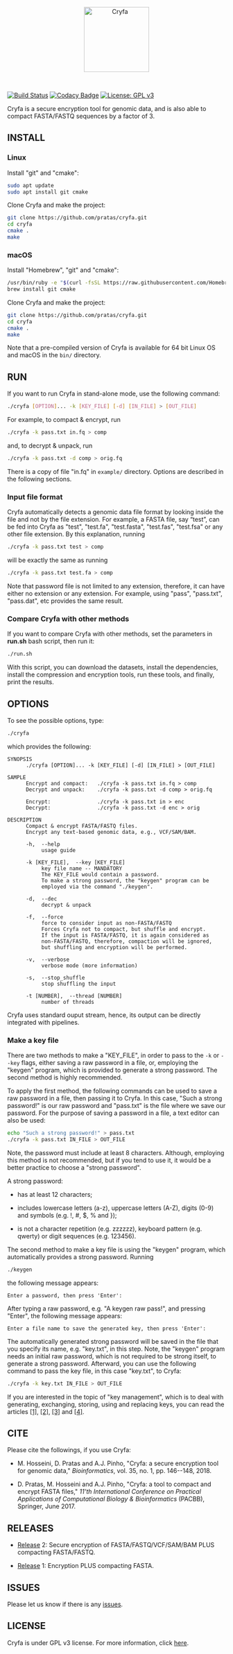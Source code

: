 <p align="center">
<img src="img/logo.png" alt="Cryfa" width="150" border="0" /></p>
<br>

[![Build Status](https://travis-ci.org/pratas/cryfa.svg?branch=master)](https://travis-ci.org/pratas/cryfa)
[![Codacy Badge](https://api.codacy.com/project/badge/Grade/fcdf8235b95b44718d308a1383ba5a88)](https://www.codacy.com/app/smortezah/cryfa?utm_source=github.com&amp;utm_medium=referral&amp;utm_content=pratas/cryfa&amp;utm_campaign=Badge_Grade)
[![License: GPL v3](https://img.shields.io/badge/License-GPL%20v3-blue.svg)](LICENSE)

Cryfa is a secure encryption tool for genomic data, and is also able to compact
FASTA/FASTQ sequences by a factor of 3.

## INSTALL
### Linux
Install "git" and "cmake":
```bash
sudo apt update
sudo apt install git cmake
```

Clone Cryfa and make the project:
```bash
git clone https://github.com/pratas/cryfa.git
cd cryfa
cmake .
make
```

### macOS
Install "Homebrew", "git" and "cmake":
```bash
/usr/bin/ruby -e "$(curl -fsSL https://raw.githubusercontent.com/Homebrew/install/master/install)"
brew install git cmake
```

Clone Cryfa and make the project:
```bash
git clone https://github.com/pratas/cryfa.git
cd cryfa
cmake .
make
```

Note that a pre-compiled version of Cryfa is available for 64 bit Linux OS and macOS in
the `bin/` directory.

<!-- ### conda
conda install -c seyedmorteza cryfa -->

## RUN
If you want to run Cryfa in stand-alone mode, use the following command:
```bash
./cryfa [OPTION]... -k [KEY_FILE] [-d] [IN_FILE] > [OUT_FILE]
```
For example, to compact & encrypt, run
```bash
./cryfa -k pass.txt in.fq > comp
```
and, to decrypt & unpack, run
```bash
./cryfa -k pass.txt -d comp > orig.fq
```
There is a copy of file "in.fq" in `example/` directory. Options are described in the following sections.

### Input file format
Cryfa automatically detects a genomic data file format by looking inside the
file and not by the file extension. For example, a FASTA file, say “test”, can
be fed into Cryfa as "test", "test.fa", "test.fasta", "test.fas", "test.fsa" or
any other file extension. By this explanation, running
```bash
./cryfa -k pass.txt test > comp
```
will be exactly the same as running
```bash
./cryfa -k pass.txt test.fa > comp
```

Note that password file is not limited to any extension, therefore, it can have either no extension or any extension. For example, using "pass", "pass.txt", "pass.dat", etc provides the same result.

### Compare Cryfa with other methods
If you want to compare Cryfa with other methods, set the parameters in 
**run.sh** bash script, then run it:
```bash
./run.sh
```
With this script, you can download the datasets, install the dependencies, 
install the compression and encryption tools, run these tools, and finally,
print the results.

## OPTIONS
To see the possible options, type:
```bash
./cryfa
```

which provides the following:
```text
SYNOPSIS
      ./cryfa [OPTION]... -k [KEY_FILE] [-d] [IN_FILE] > [OUT_FILE]

SAMPLE
      Encrypt and compact:   ./cryfa -k pass.txt in.fq > comp     
      Decrypt and unpack:    ./cryfa -k pass.txt -d comp > orig.fq
      
      Encrypt:               ./cryfa -k pass.txt in > enc
      Decrypt:               ./cryfa -k pass.txt -d enc > orig

DESCRIPTION
      Compact & encrypt FASTA/FASTQ files.
      Encrypt any text-based genomic data, e.g., VCF/SAM/BAM.

      -h,  --help
           usage guide

      -k [KEY_FILE],  --key [KEY_FILE]
           key file name -- MANDATORY
           The KEY_FILE would contain a password.
           To make a strong password, the "keygen" program can be
           employed via the command "./keygen".

      -d,  --dec
           decrypt & unpack
           
      -f,  --force
           force to consider input as non-FASTA/FASTQ
           Forces Cryfa not to compact, but shuffle and encrypt.
           If the input is FASTA/FASTQ, it is again considered as
           non-FASTA/FASTQ, therefore, compaction will be ignored,
           but shuffling and encryption will be performed.
           
      -v,  --verbose
           verbose mode (more information)

      -s,  --stop_shuffle
           stop shuffling the input

      -t [NUMBER],  --thread [NUMBER]
           number of threads
```
Cryfa uses standard ouput stream, hence, its output can be directly integrated
with pipelines.

### Make a key file
There are two methods to make a "KEY_FILE", in order to pass to the `-k` or
`--key` flags, either saving a raw password in a file, or, employing the
"keygen" program, which is provided to generate a strong password. The second
method is highly recommended.

To apply the first method, the following commands can be used to save a raw 
password in a file, then passing it to Cryfa. In this case, 
"Such a strong password!" is our raw password and "pass.txt" is the file where 
we save our password. For the purpose of saving a password in a file, a text 
editor can also be used:
```bash
echo "Such a strong password!" > pass.txt
./cryfa -k pass.txt IN_FILE > OUT_FILE
```
Note, the password must include at least 8 characters. Although, employing this
method is not recommended, but if you tend to use it, it would be a better
practice to choose a "strong password".

A strong password:
* has at least 12 characters;

* includes lowercase letters (a-z), uppercase letters (A-Z), digits (0-9) and
  symbols (e.g. !, #, $, % and });
  
* is not a character repetition (e.g. zzzzzz), keyboard pattern (e.g. qwerty) or
  digit sequences (e.g. 123456).

The second method to make a key file is using the "keygen" program, which 
automatically provides a strong password. Running
```bash
./keygen
```
the following message appears:
```text
Enter a password, then press 'Enter':
```
After typing a raw password, e.g. "A keygen raw pass!", and pressing "Enter",
the following message appears:
```text
Enter a file name to save the generated key, then press 'Enter':
```
The automatically generated strong password will be saved in the file that you
specify its name, e.g. "key.txt", in this step. Note, the "keygen" program needs
an initial raw password, which is not required to be strong itself, to generate
a strong password. Afterward, you can use the following command to pass the key
file, in this case "key.txt", to Cryfa:
```bash
./cryfa -k key.txt IN_FILE > OUT_FILE
```

If you are interested in the topic of "key management", which is to deal with
generating, exchanging, storing, using and replacing keys, you can read the 
articles [[1]](https://en.wikipedia.org/wiki/Key_management),
[[2]](https://info.townsendsecurity.com/definitive-guide-to-encryption-key-management-fundamentals),
[[3]](https://csrc.nist.gov/projects/key-management/cryptographic-key-management-systems)
and
[[4]](https://www.cryptomathic.com/news-events/blog/what-is-key-management-a-ciso-perspective).

## CITE
Please cite the followings, if you use Cryfa:
* M. Hosseini, D. Pratas and A.J. Pinho, "Cryfa: a secure encryption tool for
  genomic data," *Bioinformatics*, vol. 35, no. 1, pp. 146--148, 2018.

* D. Pratas, M. Hosseini and A.J. Pinho, "Cryfa: a tool to compact and encrypt
  FASTA files," *11'th International Conference on Practical Applications of* 
  *Computational Biology & Bioinformatics* (PACBB), Springer, June 2017.

## RELEASES
* [Release](https://github.com/pratas/cryfa/releases) 2: Secure encryption of
  FASTA/FASTQ/VCF/SAM/BAM PLUS compacting FASTA/FASTQ.

* [Release](https://github.com/pratas/cryfa/releases) 1: Encryption PLUS 
  compacting FASTA.

## ISSUES
Please let us know if there is any 
[issues](https://github.com/pratas/cryfa/issues).

## LICENSE
Cryfa is under GPL v3 license. For more information, click 
[here](http://www.gnu.org/licenses/gpl-3.0.html).
